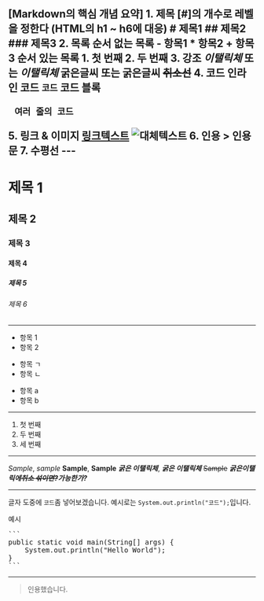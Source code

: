 [Markdown의 핵심 개념 요약]
    1. 제목
        [#]의 개수로 레벨을 정한다 (HTML의 h1 ~ h6에 대응)
            # 제목1
            ## 제목2
            ### 제목3
    2. 목록
        순서 없는 목록
            - 항목1
            * 항목2
            + 항목3
        순서 있는 목록
            1. 첫 번째
            2. 두 번째
    3. 강조
        *이탤릭체* 또는 _이탤릭체_
        **굵은글씨** 또는 __굵은글씨__
        ~~취소선~~
    4. 코드
        인라인 코드
            `코드`
        코드 블록
            <pre> ```여러 줄의 코드``` </pre>
    5. 링크 & 이미지
        [링크텍스트](https://google.com)
        ![대체텍스트](이미지주소)
    6. 인용
        > 인용문
    7. 수평선
        ---
---

# 제목 1
## 제목 2
### 제목 3
#### 제목 4
##### 제목 5
###### 제목 6

---

- 항목 1
- 항목 2

* 항목 ㄱ
* 항목 ㄴ

+ 항목 a
+ 항목 b

---

1. 첫 번째
2. 두 번째
3. 세 번째

---

*Sample*, _sample_
**Sample**, __Sample__
***굵은 이탤릭체***, ___굵은 이탤릭체___
~~Sample~~
***굵은이탤릭에~~취소 섞이면?~~가능한가?***

---

글자 도중에 `코드`좀 넣어보겠습니다.
예시로는 `System.out.println("코드");`입니다.

예시
<pre>```
public static void main(String[] args) {
    System.out.println("Hello World");
}
```</pre>

---

> 인용했습니다.
